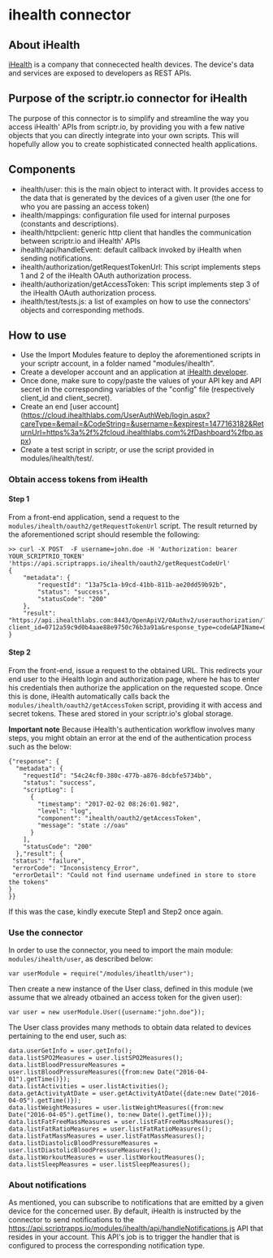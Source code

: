 # ihealth connector

## About iHealth
[iHealth](https://ihealthlabs.com/) is a company that connecected health devices. The device's data and services are exposed to developers as REST APIs.
## Purpose of the scriptr.io connector for iHealth
The purpose of this connector is to simplify and streamline the way you access iHealth' APIs from scriptr.io, by providing you with a few native objects that you can directly integrate into your own scripts. This will hopefully allow you to create sophisticated connected health applications. 
## Components
- ihealth/user: this is the main object to interact with. It provides access to the data that is generated by the devices of a given user (the one for who you are passing an access token)
- ihealth/mappings: configuration file used for internal purposes (constants and descriptions).
- ihealth/httpclient: generic http client that handles the communication between scriptr.io and iHealth' APIs
- ihealth/api/handleEvent: default callback invoked by iHealth when sending notifications.
- ihealth/authorization/getRequestTokenUrl: This script implements steps 1 and 2 of the iHealth OAuth authorization process.
- ihealth/authorization/getAccessToken: This script implements step 3 of the iHealth OAuth authorization process.
- ihealth/test/tests.js: a list of examples on how to use the connectors' objects and corresponding methods.

## How to use
- Use the Import Modules feature to deploy the aforementioned scripts in your scriptr account, in a folder named "modules/ihealth".
- Create a developer account and an application at [iHealth developer](http://developer.ihealthlabs.com/).
- Once done, make sure to copy/paste the values of your API key and API secret in the corresponding
variables of the "config" file (respectively client_id and client_secret).
- Create an end [user account] (https://cloud.ihealthlabs.com/UserAuthWeb/login.aspx?careType=&email=&CodeString=&username=&expirest=1477163182&ReturnUrl=https%3a%2f%2fcloud.ihealthlabs.com%2fDashboard%2fbp.aspx)  
- Create a test script in scriptr, or use the script provided in modules/ihealth/test/. 

### Obtain access tokens from iHealth

#### Step 1
From a front-end application, send a request to the ```modules/ihealth/oauth2/getRequestTokenUrl``` script.
The result returned by the aforementioned script should resemble the following:

```
>> curl -X POST  -F username=john.doe -H 'Authorization: bearer YOUR_SCRIPTRIO_TOKEN' 'https://api.scriptrapps.io/ihealth/oauth2/getRequestCodeUrl'
{
	"metadata": {
		"requestId": "13a75c1a-b9cd-41bb-811b-ae20dd59b92b",
		"status": "success",
		"statusCode": "200"
	},
	"result": "https://api.ihealthlabs.com:8443/OpenApiV2/OAuthv2/userauthorization/?client_id=0712a59c9d0b4aae88e9750c76b3a91a&response_type=code&APIName=OpenApiActivity%20OpenApiBG%20OpenApiBP%20OpenApiFood%09OpenApiSleep%20OpenApiSpO2%20OpenApiSport%20OpenApiUserInfo%20OpenApiWeight&state=bbc132&redirect_uri=https%3A%2F%2Fapi.scriptr.io%2Fihealth%2Foauth2%2FgetAccessToken%3Fauth_token%3DYOUR_SCRIPTRIO_TOKEN3D%26state%3Dbbc132"
}
```
#### Step 2

From the front-end, issue a request to the obtained URL. This redirects your end user to the iHealth login and authorization page, 
where he has to enter his credentials then authorize the application on the requested scope. 
Once this is done, iHealth automatically calls back the ```modules/ihealth/oauth2/getAccessToken``` script, providing it with access and secret tokens. These ared stored in your scriptr.io's global storage.

**Important note**
Because iHealth's authentication workflow involves many steps, you might obtain an error at the end of the authentication process such as the below:
```
{"response": {
  "metadata": {
    "requestId": "54c24cf0-380c-477b-a876-8dcbfe5734bb",
    "status": "success",
    "scriptLog": [
      {
        "timestamp": "2017-02-02 08:26:01.982",
        "level": "log",
        "component": "ihealth/oauth2/getAccessToken",
        "message": "state ://oau"
      }
    ],
    "statusCode": "200"
  },"result": {
 "status": "failure",
 "errorCode": "Inconsistency_Error",
 "errorDetail": "Could not find username undefined in store to store the tokens"
}
}}
```
If this was the case, kindly execute Step1 and Step2 once again.

### Use the connector

In order to use the connector, you need to import the main module: ```modules/ihealth/user```, as described below:
```
var userModule = require("/modules/iheatlth/user");
```
Then create a new instance of the User class, defined in this module (we assume that we already otbained an access token for the given user):
```
var user = new userModule.User({username:"john.doe"});
```
The User class provides many methods to obtain data related to devices pertaining to the end user, such as:
```
data.userGetInfo = user.getInfo();
data.listSPO2Measures = user.listSPO2Measures();
data.listBloodPressureMeasures = user.listBloodPressureMeasures({from:new Date("2016-04-01").getTime()});
data.listActivities = user.listActivities();
data.getActivityAtDate = user.getActivityAtDate({date:new Date("2016-04-05").getTime()});
data.listWeightMeasures = user.listWeightMeasures({from:new Date("2016-04-05").getTime(), to:new Date().getTime()});
data.listFatFreeMassMeasures = user.listFatFreeMassMeasures();
data.listFatRatioMeasures = user.listFatRatioMeasures();
data.listFatMassMeasures = user.listFatMassMeasures();
data.listDiastolicBloodPressureMeasures = user.listDiastolicBloodPressureMeasures();
data.listWorkoutMeasures = user.listWorkoutMeasures();
data.listSleepMeasures = user.listSleepMeasures();
```

### About notifications
As mentioned, you can subscribe to notifications that are emitted by a given device for the concerned user.
By default, iHealth is instructed by the connector to send notifications to the https://api.scriptrapps.io/modules/ihealth/api/handleNotifications.js API 
that resides in your account. This API's job is to trigger the handler that is configured to process the corresponding notification type.
